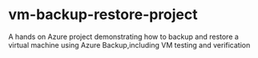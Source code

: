 # vm-backup-restore-project
A hands on Azure project demonstrating how to backup and restore a virtual machine using Azure Backup,including VM testing and verification
